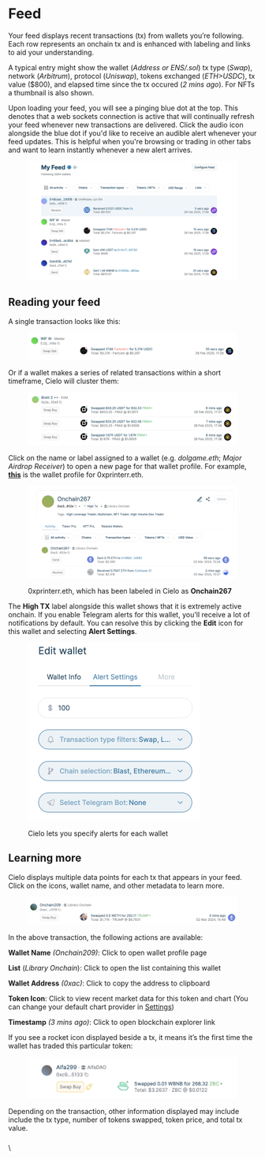 # Feed

Your feed displays recent transactions (tx) from wallets you’re following. Each row represents an onchain tx and is enhanced with labeling and links to aid your understanding.

A typical entry might show the wallet (_Address or ENS/.sol_) tx type (_Swap_), network (_Arbitrum_), protocol (_Uniswap_), tokens exchanged (_ETH>USDC_), tx value ($800), and  elapsed time since the tx occured (_2 mins ago_). For NFTs a thumbnail is also shown.

Upon loading your feed, you will see a pinging blue dot at the top. This denotes that a web sockets connection is active that will continually refresh your feed whenever new transactions are delivered. Click the audio icon alongside the blue dot if you'd like to receive an audible alert whenever your feed updates. This is helpful when you're browsing or trading in other tabs and want to learn instantly whenever a new alert arrives.

<figure><img src="../.gitbook/assets/Screenshot 2025-02-28 at 17.26.53.png" alt=""><figcaption></figcaption></figure>

## Reading your feed



A single transaction looks like this:

<figure><img src="../.gitbook/assets/Screenshot 2025-02-28 at 17.27.55.png" alt=""><figcaption></figcaption></figure>

Or if a wallet makes a series of related transactions within a short timeframe, Cielo will cluster them:

<figure><img src="../.gitbook/assets/Screenshot 2025-02-28 at 17.44.51.png" alt=""><figcaption></figcaption></figure>

Click on the name or label assigned to a wallet (e.g. _dolgame.eth_; _Major Airdrop Receiver_) to open a new page for that wallet profile. For example, [**this**](https://app.cielo.finance/profile/0xe3c5f195efb34d723543d8bd5bf85a910a22852e) is the wallet profile for 0xprinterr.eth.

<figure><img src="../.gitbook/assets/Screenshot 2024-03-02 at 15.34.31.png" alt=""><figcaption><p>0xprinterr.eth, which has been labeled in Cielo as <strong>Onchain267</strong></p></figcaption></figure>

The **High TX** label alongside this wallet shows that it is extremely active onchain. If you enable Telegram alerts for this wallet, you'll receive a lot of notifications by default. You can resolve this by clicking the **Edit** icon for this wallet and selecting **Alert Settings**.

<figure><img src="../.gitbook/assets/Screenshot 2024-03-02 at 15.40.47.png" alt="" width="348"><figcaption><p>Cielo lets you specify alerts for each wallet</p></figcaption></figure>

## Learning more

Cielo displays multiple data points for each tx that appears in your feed. Click on the icons, wallet name, and other metadata to learn more.

<figure><img src="../.gitbook/assets/Screenshot 2024-03-02 at 15.53.53.png" alt=""><figcaption></figcaption></figure>

In the above transaction, the following actions are available:

**Wallet Name** _(Onchain209)_: Click to open wallet profile page

**List** (_Library Onchain_): Click to open the list containing this wallet

**Wallet Address** _(0xac)_: Click to copy the address to clipboard

**Token Icon**: Click to view recent market data for this token and chart (You can change your default chart provider in [Settings](https://app.cielo.finance/settings))

**Timestamp** _(3 mins ago)_: Click to open blockchain explorer link



If you see a rocket icon displayed beside a tx, it means it’s the first time the wallet has traded this particular token:

<figure><img src="../.gitbook/assets/Screenshot 2024-03-02 at 16.06.59.png" alt=""><figcaption></figcaption></figure>

Depending on the transaction, other information displayed may include include the tx type, number of tokens swapped, token price, and total tx value.

###

\
